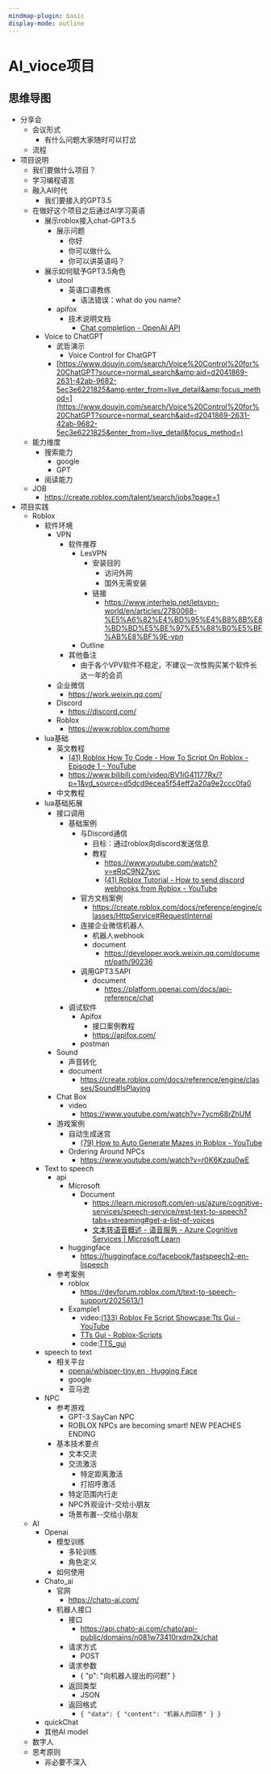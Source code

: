 ```yaml
---
mindmap-plugin: basic
display-mode: outline
---
```


# AI_vioce项目

## 思维导图
- 分享会
    - 会议形式
        - 有什么问题大家随时可以打岔
    - 流程
- 项目说明
    - 我们要做什么项目？
    - 学习编程语言
    - 融入AI时代
        - 我们要接入的GPT3.5
    - 在做好这个项目之后通过AI学习英语
        - 展示roblox接入chat-GPT3.5
            - 展示问题
                - 你好
                - 你可以做什么
                - 你可以讲英语吗？
        - 展示如何赋予GPT3.5角色
            - utool
                - 英语口语教练
                    - 语法错误：what do you name?
            - apifox
                - 技术说明文档
                    - [Chat completion - OpenAI API](https://platform.openai.com/docs/guides/chat)
        - Voice to ChatGPT
            - 武哲演示
                - Voice Control for ChatGPT
            - [https://www.douyin.com/search/Voice%20Control%20for%20ChatGPT?source=normal_search&amp;aid=d2041869-2631-42ab-9682-5ec3e6221825&amp;enter_from=live_detail&amp;focus_method=](https://www.douyin.com/search/Voice%20Control%20for%20ChatGPT?source=normal_search&aid=d2041869-2631-42ab-9682-5ec3e6221825&enter_from=live_detail&focus_method=)
    - 能力维度
        - 搜索能力
            - google
            - GPT
        - 阅读能力
    - JOB
        - https://create.roblox.com/talent/search/jobs?page=1
- 项目实践
    - Roblox
        - 软件环境
            - VPN
                - 软件推荐
                    - LesVPN
                        - 安装目的
                            - 访问外网
                            - 国外无需安装
                        - 链接
                            - https://www.interhelp.net/letsvpn-world/en/articles/2780068-%E5%A6%82%E4%BD%95%E4%B8%8B%E8%BD%BD%E5%BE%97%E5%88%B0%E5%BF%AB%E8%BF%9E-vpn
                    - Outline
                - 其他备注
                    - 由于各个VPV软件不稳定，不建议一次性购买某个软件长达一年的会员
            - 企业微信
                - https://work.weixin.qq.com/
            - Discord
                - https://discord.com/
            - Roblox
                - https://www.roblox.com/home
        - lua基础
            - 英文教程
                - [(41) Roblox How To Code - How To Script On Roblox - Episode 1 - YouTube](https://www.youtube.com/watch?v=BfLUt3mfJiY&list=PLsbxI7NIoTth8CE_os8sog72YTMLPhDSf)
                - https://www.bilibili.com/video/BV1iG41177Rx/?p=1&vd_source=d5dcd9ecea5f54eff2a20a9e2ccc0fa0
            - 中文教程
        - lua基础拓展
            - 接口调用
                - 基础案例
                    - 与Discord通信
                        - 目标：通过roblox向discord发送信息
                        - 教程
                            - https://www.youtube.com/watch?v=eRqC9N27svc
                            - [(41) Roblox Tutorial - How to send discord webhooks from Roblox - YouTube](https://www.youtube.com/watch?v=ebVwwYvtSqY)
                    - 官方文档案例
                        - https://create.roblox.com/docs/reference/engine/classes/HttpService#RequestInternal
                    - 连接企业微信机器人
                        - 机器人webhook
                        - document
                            - https://developer.work.weixin.qq.com/document/path/90236
                    - 调用GPT3.5API
                        - document
                            - https://platform.openai.com/docs/api-reference/chat
                - 调试软件
                    - Apifox
                        - 接口案例教程
                        - https://apifox.com/
                    - postman
            - Sound
                - 声音转化
                - document
                    - https://create.roblox.com/docs/reference/engine/classes/Sound#IsPlaying
            - Chat Box
                - video
                    - https://www.youtube.com/watch?v=7ycm68rZhUM
            - 游戏案例
                - 自动生成迷宫
                    - [(79) How to Auto Generate Mazes in Roblox - YouTube](https://www.youtube.com/watch?v=PQGqUWizOeo)
                - Ordering Around NPCs
                    - https://www.youtube.com/watch?v=r0K6Kzqu0wE
        - Text to speech
            - api
                - Microsoft
                    - Document
                        - https://learn.microsoft.com/en-us/azure/cognitive-services/speech-service/rest-text-to-speech?tabs=streaming#get-a-list-of-voices
                        - [文本转语音概述 - 语音服务 - Azure Cognitive Services | Microsoft Learn](https://learn.microsoft.com/zh-cn/azure/cognitive-services/speech-service/text-to-speech)
                - huggingface
                    - https://huggingface.co/facebook/fastspeech2-en-ljspeech
            - 参考案例
                - roblox
                    - https://devforum.roblox.com/t/text-to-speech-support/2025613/1
                - Example1
                    - video:[(133) Roblox Fe Script Showcase:Tts Gui - YouTube](https://www.youtube.com/watch?v=cEsn2uDx0cE)
                    - [TTs Gui - Roblox-Scripts](https://roblox-scripts.co/tts-gui)
                    - code:[TTS_gui](TTS_gui)
        - speech to text
            - 相关平台
                - [openai/whisper-tiny.en · Hugging Face](https://huggingface.co/openai/whisper-tiny.en)
                - google
                - 亚马逊
        - NPC
            - 参考游戏
                - GPT-3 SayCan NPC
                - ROBLOX NPCs are becoming smart! NEW PEACHES ENDING
            - 基本技术要点
                - 文本交流
                - 交流激活
                    - 特定距离激活
                    - 打招呼激活
                - 特定范围内行走
                - NPC外观设计-交给小朋友
                - 场景布置--交给小朋友
    - AI
        - Openai
            - 模型训练
                - 多轮训练
                - 角色定义
            - 如何使用
        - Chato_ai
            - 官网
                - https://chato-ai.com/
            - 机器人接口
                - 接口
                    - https://api.chato-ai.com/chato/api-public/domains/n081w73410rxdm2k/chat
                - 请求方式
                    - POST
                - 请求参数
                    - { "p": "向机器人提出的问题" }
                - 返回类型
                    - JSON
                - 返回格式
                    - `{ "data": { "content": "机器人的回答" } }`
        - quickChat
        - 其他AI model
    - 数字人
    - 思考原则
        - 非必要不深入